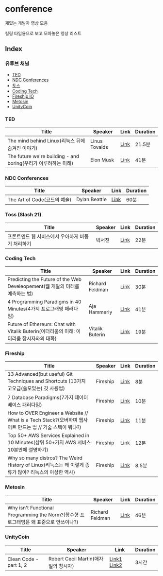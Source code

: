 # conference
재밌는 개발자 영상 모음

킬링 타임용으로 보고 모아놓은 영상 리스트

## Index 
### 유투브 채널
 - [TED](#TED)
 - [NDC Conferences](#NDC-Conferences)
 - [토스](#Toss)
 - [Coding Tech](#Coding-Tech)
 - [Fireship IO](#Fireship-IO)
 - [Metosin](#Metosin)
 - [UnityCoin](#UnitCoin)


### TED
| Title | Speaker | Link | Duration |
| ----- | ------- | ---- | -------- |
| The mind behind Linux(리눅스 뒤에 숨겨진 이야기) | Linus Tovalds | [Link](https://www.youtube.com/watch?v=o8NPllzkFhE) | 21.5분 |
| The future we're building - and boring(우리가 이루려하는 미래) | Elon Musk | [Link](https://www.youtube.com/watch?v=zIwLWfaAg-8) | 41분 |

### NDC Conferences
| Title | Speaker | Link | Duration |
| ----- | ------- | ---- | -------- |
| The Art of Code(코드의 예술) | Dylan Beattie | [Link](https://www.youtube.com/watch?v=6avJHaC3C2U&t=5s) | 60분 |


### Toss (Slash 21)
| Title | Speaker | Link | Duration |
| ----- | ------- | ---- | -------- |
| 프론트엔드 웹 서비스에서 우아하게 비동기 처리하기 | 박서진 | [Link](https://www.youtube.com/watch?v=FvRtoViujGg) | 22분 |



### Coding Tech
| Title | Speaker | Link | Duration |
| ----- | ------- | ---- | -------- |
| Predicting the Future of the Web Develeopement(웹 개발의 미래를 예측하는 법) | Richard Feldman | [Link](https://www.youtube.com/watch?v=24tQRwIRP_w) | 30분 |
| 4 Programming Paradigms in 40 Minutes(4가지 프로그래밍 패러다임) | Aja Hammerly | [Link](https://www.youtube.com/watch?v=cgVVZMfLjEI) | 41분 |
| Future of Ethereum: Chat with Vitalik Buterin(이더리움의 미래: 이더리움 창시자와의 대화) | Vitalik Buterin | [Link](https://www.youtube.com/watch?v=TjYYMrY3Tis) | 19분 |

### Fireship
| Title | Speaker | Link | Duration |
| ----- | ------- | ---- | -------- |
| 13 Advanced(but useful) Git Techniques and Shortcuts (13가지 고오급(쓸모있는) 깃 사용법) | Fireship | [Link](https://www.youtube.com/watch?v=ecK3EnyGD8o) | 8분 |
| 7 Database Paradigms(7가지 데이터베이스 패러다임) | Fireship | [Link](https://www.youtube.com/watch?v=W2Z7fbCLSTw) | 10분 |
| How to OVER Engineer a Website // What is a Tech Stack?(오버하며 웹사이트 만드는 법 // 기술 스택이 뭐냐?) | Fireship | [Link](https://www.youtube.com/watch?v=Sxxw3qtb3_g) | 11분 |
| Top 50+ AWS Services Explained in 10 Minutes(상위 50+가지 AWS 서비스 10분안에 설명하기) | Fireship | [Link](https://www.youtube.com/watch?v=JIbIYCM48to) | 12분 |
| Why so many distros? The Weird History of Linux(리눅스는 왜 이렇게 종류가 많아? 리눅스의 이상한 역사) | Fireship | [Link](https://www.youtube.com/watch?v=ShcR4Zfc6Dw&t=390s) | 8.5분

### Metosin
| Title | Speaker | Link | Duration |
| ----- | ------- | ---- | -------- |
| Why isn't Functional Programming the Norm?(함수형 프로그래밍은 왜 표준으로 안쓰이나?) | Richard Feldman | [Link](https://www.youtube.com/watch?v=QyJZzq0v7Z4) | 46분 |

### UnityCoin
| Title | Speaker | Link | Duration |
| ----- | ------- | ---- | -------- |
| Clean Code - part 1, 2 | Robert Cecil Martin(애자일의 창시자) | [Link1](https://www.youtube.com/watch?v=7EmboKQH8lM) [Link2](https://www.youtube.com/watch?v=2a_ytyt9sf8)| 3시간 |
